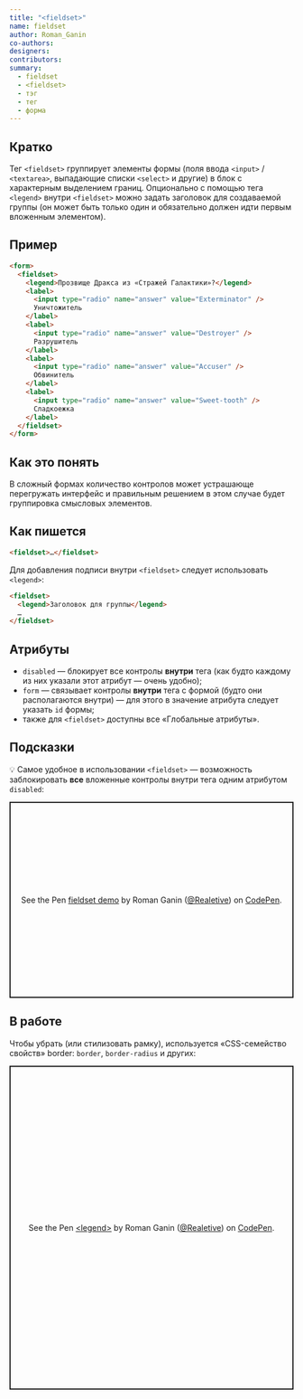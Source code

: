 ```yaml
---
title: "<fieldset>"
name: fieldset
author: Roman_Ganin
co-authors:
designers:
contributors:
summary:
  - fieldset
  - <fieldset>
  - тэг
  - тег
  - форма
---
```


## Кратко

Тег `<fieldset>` группирует элементы формы (поля ввода `<input>` / `<textarea>`, выпадающие списки `<select>` и другие) в блок с характерным выделением границ. Опционально с помощью тега `<legend>` внутри `<fieldset>` можно задать заголовок для создаваемой группы (он может быть только один и обязательно должен идти первым вложенным элементом).

## Пример

```html
<form>
  <fieldset>
    <legend>Прозвище Дракса из «Стражей Галактики»?</legend>
    <label>
      <input type="radio" name="answer" value="Exterminator" />
      Уничтожитель
    </label>
    <label>
      <input type="radio" name="answer" value="Destroyer" />
      Разрушитель
    </label>
    <label>
      <input type="radio" name="answer" value="Accuser" />
      Обвинитель
    </label>
    <label>
      <input type="radio" name="answer" value="Sweet-tooth" />
      Сладкоежка
    </label>
  </fieldset>
</form>
```

## Как это понять

В сложный формах количество контролов может устрашающе перегружать интерфейс и правильным решением в этом случае будет группировка смысловых элементов.

## Как пишется

```html
<fieldset>…</fieldset>
```

Для добавления подписи внутри `<fieldset>` следует использовать `<legend>`:

```html
<fieldset>
  <legend>Заголовок для группы</legend>
  …
</fieldset>
```

## Атрибуты

- `disabled` — блокирует все контролы **внутри** тега (как будто каждому из них указали этот атрибут — очень удобно);
- `form` — связывает контролы **внутри** тега с формой (будто они располагаются внутри) — для этого в значение атрибута следует указать `id` формы;
- также для `<fieldset>` доступны все «Глобальные атрибуты».

## Подсказки

💡 Самое удобное в использовании `<fieldset>` — возможность заблокировать **все** вложенные контролы внутри тега одним атрибутом `disabled`:

<p class="codepen" data-height="347" data-theme-id="light" data-default-tab="result" data-user="Realetive" data-slug-hash="RwGNEmp" data-preview="true" style="height: 347px; box-sizing: border-box; display: flex; align-items: center; justify-content: center; border: 2px solid; margin: 1em 0; padding: 1em;" data-pen-title="fieldset demo">
  <span>See the Pen <a href="https://codepen.io/Realetive/pen/RwGNEmp">
  fieldset demo</a> by Roman Ganin (<a href="https://codepen.io/Realetive">@Realetive</a>)
  on <a href="https://codepen.io">CodePen</a>.</span>
</p>
<script async src="https://static.codepen.io/assets/embed/ei.js"></script>

## В работе

Чтобы убрать (или стилизовать рамку), используется «CSS-семейство свойств» border: `border`, `border-radius` и других:

<p class="codepen" data-height="573" data-theme-id="light" data-default-tab="result" data-user="Realetive" data-slug-hash="eYdmXwV" data-preview="true" style="height: 573px; box-sizing: border-box; display: flex; align-items: center; justify-content: center; border: 2px solid; margin: 1em 0; padding: 1em;" data-pen-title="&amp;lt;legend&amp;gt;">
  <span>See the Pen <a href="https://codepen.io/Realetive/pen/eYdmXwV">
  &lt;legend&gt;</a> by Roman Ganin (<a href="https://codepen.io/Realetive">@Realetive</a>)
  on <a href="https://codepen.io">CodePen</a>.</span>
</p>
<script async src="https://static.codepen.io/assets/embed/ei.js"></script>
